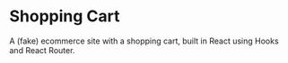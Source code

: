 # Shopping Cart

A (fake) ecommerce site with a shopping cart, built in React using Hooks and React Router.